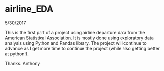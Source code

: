 # airline_EDA
5/30/2017

This is the first part of a project using airline departure data from the American Statistical Association. It is mostly done using exploratory data analysis using Python and Pandas library. The project will continue to advance as I get more time to continue the project (while also getting better at python!).

Thanks.
Anthony
